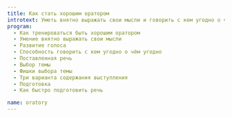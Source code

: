 ```yaml
---
title: Как стать хорошим оратором
introtext: Уметь внятно выражать свои мысли и говорить с кем угодно о чём угодно
program: 
  - Как тренироваться быть хорошим оратором
  - Умение внятно выражать свои мысли
  - Развитие голоса
  - Способность говорить с кем угодно о чём угодно
  - Поставленная речь
  - Выбор темы
  - Фишки выбора темы
  - Три варианта содержания выступления
  - Подготовка
  - Как быстро подготовить речь

name: oratory
---
```

